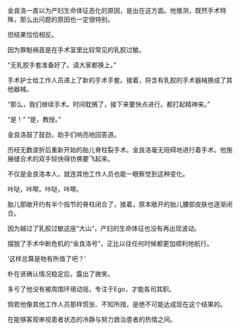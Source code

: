 金良洛一直以为产妇生命体征恶化的原因，是出在这方面。他推测，既然手术特殊，那么出问题的原因也一定很特别。

但结果恰恰相反。

因为罪魁祸首是在手术室里比较常见的乳胶过敏。

“无乳胶手套准备好了。请大家都换上。”

手术护士给工作人员递上了新的手术手套。接着，将含有乳胶的手术器械换成了其他器械。

“那么，我们继续手术。时间耽搁了，接下来要快点进行。都打起精神来。”

“是！”
“是，教授。”

金良洛鼓了鼓劲，助手们响亮地回答道。

历经无数波折后重新开始的胎儿脊柱裂手术。金良洛毫无阻碍地进行着手术。他施展缝合术的双手轻快得仿佛要飞起来。

不仅是金良洛本人，就连其他工作人员也能一眼察觉到这种变化。

咔哒，咔嚓。咔哒，咔嚓。

胎儿那敞开约有半个指节的脊柱闭合了，接着，原本敞开的胎儿腰部皮肤也逐渐闭合。

因为越过了乳胶过敏这座“大山”，产妇的生命体征也没有再出现波动。

摆脱了手术中断危机的“金良洛号”，正比以往任何时候都更加顺利地航行。

‘这样总算是物有所值了吧？’

朴在贤确认情况稳定后，露出了微笑。

多亏了他没有被周围环境动摇，专注于Ego，才能各司其职。

倘若他像其他工作人员那样慌张、不知所措，是绝不可能达成现在这个结果的。

在能够客观审视患者状态的冷静与努力救治患者的热情之间。